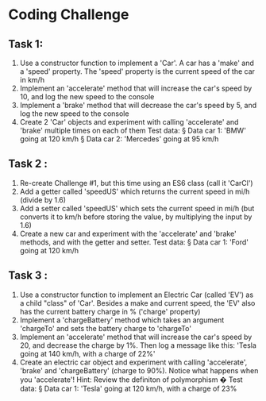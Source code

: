 # Coding Challenge

## Task 1:
1. Use a constructor function to implement a 'Car'. A car has a 'make' and a
'speed' property. The 'speed' property is the current speed of the car in
km/h
2. Implement an 'accelerate' method that will increase the car's speed by 10,
and log the new speed to the console
3. Implement a 'brake' method that will decrease the car's speed by 5, and log
the new speed to the console
4. Create 2 'Car' objects and experiment with calling 'accelerate' and
'brake' multiple times on each of them
Test data:
§ Data car 1: 'BMW' going at 120 km/h
§ Data car 2: 'Mercedes' going at 95 km/h

## Task 2 :
1. Re-create Challenge #1, but this time using an ES6 class (call it 'CarCl')
2. Add a getter called 'speedUS' which returns the current speed in mi/h (divide
by 1.6)
3. Add a setter called 'speedUS' which sets the current speed in mi/h (but
converts it to km/h before storing the value, by multiplying the input by 1.6)
4. Create a new car and experiment with the 'accelerate' and 'brake'
methods, and with the getter and setter.
Test data:
§ Data car 1: 'Ford' going at 120 km/h

## Task 3 :
1. Use a constructor function to implement an Electric Car (called 'EV') as a child
"class" of 'Car'. Besides a make and current speed, the 'EV' also has the
current battery charge in % ('charge' property)
2. Implement a 'chargeBattery' method which takes an argument
'chargeTo' and sets the battery charge to 'chargeTo'
3. Implement an 'accelerate' method that will increase the car's speed by 20,
and decrease the charge by 1%. Then log a message like this: 'Tesla going at 140
km/h, with a charge of 22%'
4. Create an electric car object and experiment with calling 'accelerate',
'brake' and 'chargeBattery' (charge to 90%). Notice what happens when
you 'accelerate'! Hint: Review the definiton of polymorphism �
Test data:
§ Data car 1: 'Tesla' going at 120 km/h, with a charge of 23%
